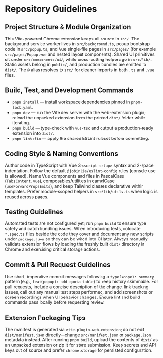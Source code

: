 # Repository Guidelines

## Project Structure & Module Organization
This Vite-powered Chrome extension keeps all source in `src/`. The background service worker lives in `src/background.ts`, popup bootstrap code in `src/popup.ts`, and Vue single-file pages in `src/pages/` (for example `src/pages/Popup.vue` and nested layout components). Shared UI primitives sit under `src/components/ui/`, while cross-cutting helpers go in `src/lib/`. Static assets belong in `public/`, and production bundles are emitted to `dist/`. The `@` alias resolves to `src/` for cleaner imports in both `.ts` and `.vue` files.

## Build, Test, and Development Commands
- `pnpm install` — install workspace dependencies pinned in `pnpm-lock.yaml`.
- `pnpm dev` — run the Vite dev server with the web-extension plugin; reload the unpacked extension from the printed `dist/` folder while iterating.
- `pnpm build` — type-check with `vue-tsc` and output a production-ready extension into `dist/`.
- `pnpm lint:fix` — apply the shared ESLint ruleset before committing.

## Coding Style & Naming Conventions
Author code in TypeScript with Vue 3 `<script setup>` syntax and 2-space indentation. Follow the default `@jobinjia/eslint-config` rules (console use is allowed). Name Vue components and files in PascalCase (`TabsContent.vue`), composables/utilities in camelCase (`useForwardPropsEmits`), and keep Tailwind classes declarative within templates. Prefer module-scoped helpers in `src/lib/utils.ts` when logic is reused across pages.

## Testing Guidelines
Automated tests are not configured yet; run `pnpm build` to ensure type safety and catch bundling issues. When introducing tests, colocate `*.spec.ts` files beside the code they cover and document any new scripts under `package.json` so they can be wired into CI later. Always manually validate extension flows by loading the freshly built `dist/` directory in Chrome and exercising critical storage actions.

## Commit & Pull Request Guidelines
Use short, imperative commit messages following a `type(scope): summary` pattern (e.g., `feat(popup): add quota table`) to keep history skimmable. For pull requests, include a concise description of the change, link tracking issues, call out any manual test steps performed, and add screenshots or screen recordings when UI behavior changes. Ensure lint and build commands pass locally before requesting review.

## Extension Packaging Tips
The manifest is generated via `vite-plugin-web-extension`; do not edit `dist/manifest.json` directly—change `src/manifest.json` or `package.json` metadata instead. After running `pnpm build`, upload the contents of `dist/` as an unpacked extension or zip it for store submission. Keep secrets and API keys out of source and prefer `chrome.storage` for persisted configuration.
